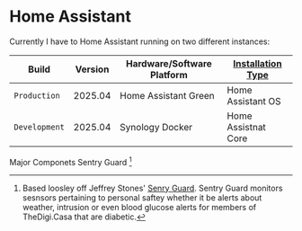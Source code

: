 # Home Assistant

Currently I have to Home Assistant running on two different instances:
  
| Build | Version | Hardware/Software Platform | [Installation Type](https://www.home-assistant.io/installation#advanced-installation-methods)|
| --- | --- | --- | --- |
| `Production` | 2025.04 | Home Assistant Green| Home Assistant OS |
| `Development` | 2025.04 | Synology Docker| Home Assistnat Core |

Major Componets
Sentry Guard [^1]








[^1]: Based loosley off Jeffrey Stones' [Senry Guard](https://github.com/thejeffreystone/homeassistant-config/blob/main/config/packages/security.yaml). Sentry Guard monitors sesnsors pertaining to personal saftey whether it be alerts about weather, intrusion or even blood glucose alerts for members of TheDigi.Casa that are diabetic. 
